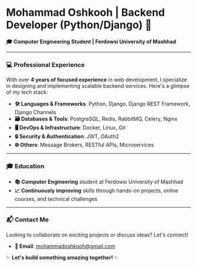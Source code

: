 # Mohammad Oshkooh | Backend Developer (Python/Django) 🚀  
**🎓 Computer Engineering Student | Ferdowsi University of Mashhad**  

---

### 💻 **Professional Experience**  
With over **4 years of focused experience** in web development, I specialize in designing and implementing scalable backend services. Here's a glimpse of my tech stack:  

- **🛠️ Languages & Frameworks**: Python, Django, Django REST Framework, Django Channels  
- **🗃️ Databases & Tools**: PostgreSQL, Redis, RabbitMQ, Celery, Nginx  
- **🖥️ DevOps & Infrastructure**: Docker, Linux, Git  
- **🔒 Security & Authentication**: JWT, OAuth2  
- **🌐 Others**: Message Brokers, RESTful APIs, Microservices  

---

### 🎓 **Education**  
- **📚 Computer Engineering** student at Ferdowsi University of Mashhad  
- **📈 Continuously improving** skills through hands-on projects, online courses, and technical challenges  

---

### 📬 **Contact Me**  
Looking to collaborate on exciting projects or discuss ideas? Let's connect!  

- **📧 Email**: [mohammadoshkooh@gmail.com](mailto:mohammadoshkooh@gmail.com)  

✨ **Let's build something amazing together!** ✨
